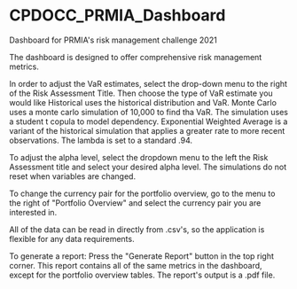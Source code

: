 # CPDOCC_PRMIA_Dashboard
Dashboard for PRMIA's risk management challenge 2021


The dashboard is designed to offer comprehensive risk management metrics.

In order to adjust the VaR estimates, select the drop-down menu to the right of the Risk Assessment Title. Then choose the type of VaR estimate you would like
Historical uses the historical distribution and VaR.
Monte Carlo uses a monte carlo simulation of 10,000 to find tha VaR. The simulation uses a student t copula to model dependency.
Exponential Weighted Average is a variant of the historical simulation that applies a greater rate to more recent observations. The lambda is set to a standard .94.

To adjust the alpha level, select the dropdown menu to the left the Risk Assessment title and select your desired alpha level. The simulations do not reset when variables are changed.

To change the currency pair for the portfolio overview, go to the menu to the right of "Portfolio Overview" and select the currency pair you are interested in.

All of the data can be read in directly from .csv's, so the application is flexible for any data requirements.

To generate a report: Press the "Generate Report" button in the top right corner. This report contains all of the same metrics in the dashboard, except for the portfolio overview tables. The report's output is a .pdf file.
